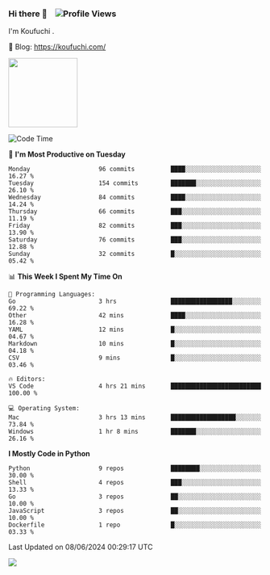 ### Hi there 👋 &nbsp;&nbsp; ![Profile Views](https://komarev.com/ghpvc/?username=Koufuchi&base=200)

I'm Koufuchi . 

📔 Blog: <https://koufuchi.com/>

<img align="" height="137px" src="https://github-readme-stats-seven-nu-30.vercel.app/api?username=Koufuchi&hide=issues,contribs&hide_rank=true&show_icons=true&line_height=21&theme=radical&locale=en" />
<!-- <img align="" height="137px" src="https://github-readme-stats-seven-nu-30.vercel.app/api/top-langs/?username=Koufuchi&layout=compact&hide=blade,html,css,pug,scss&theme=radical&locale=en" /> -->

<!--START_SECTION:waka-->
![Code Time](http://img.shields.io/badge/Code%20Time-625%20hrs%2017%20mins-blue)

📅 **I'm Most Productive on Tuesday** 

```text
Monday                   96 commits          ████░░░░░░░░░░░░░░░░░░░░░   16.27 % 
Tuesday                  154 commits         ███████░░░░░░░░░░░░░░░░░░   26.10 % 
Wednesday                84 commits          ████░░░░░░░░░░░░░░░░░░░░░   14.24 % 
Thursday                 66 commits          ███░░░░░░░░░░░░░░░░░░░░░░   11.19 % 
Friday                   82 commits          ███░░░░░░░░░░░░░░░░░░░░░░   13.90 % 
Saturday                 76 commits          ███░░░░░░░░░░░░░░░░░░░░░░   12.88 % 
Sunday                   32 commits          █░░░░░░░░░░░░░░░░░░░░░░░░   05.42 % 
```


📊 **This Week I Spent My Time On** 

```text
💬 Programming Languages: 
Go                       3 hrs               █████████████████░░░░░░░░   69.22 % 
Other                    42 mins             ████░░░░░░░░░░░░░░░░░░░░░   16.28 % 
YAML                     12 mins             █░░░░░░░░░░░░░░░░░░░░░░░░   04.67 % 
Markdown                 10 mins             █░░░░░░░░░░░░░░░░░░░░░░░░   04.18 % 
CSV                      9 mins              █░░░░░░░░░░░░░░░░░░░░░░░░   03.46 % 

🔥 Editors: 
VS Code                  4 hrs 21 mins       █████████████████████████   100.00 % 

💻 Operating System: 
Mac                      3 hrs 13 mins       ██████████████████░░░░░░░   73.84 % 
Windows                  1 hr 8 mins         ███████░░░░░░░░░░░░░░░░░░   26.16 % 
```

**I Mostly Code in Python** 

```text
Python                   9 repos             ████████░░░░░░░░░░░░░░░░░   30.00 % 
Shell                    4 repos             ███░░░░░░░░░░░░░░░░░░░░░░   13.33 % 
Go                       3 repos             ██░░░░░░░░░░░░░░░░░░░░░░░   10.00 % 
JavaScript               3 repos             ██░░░░░░░░░░░░░░░░░░░░░░░   10.00 % 
Dockerfile               1 repo              █░░░░░░░░░░░░░░░░░░░░░░░░   03.33 % 
```




 Last Updated on 08/06/2024 00:29:17 UTC
<!--END_SECTION:waka-->

![](https://hit.yhype.me/github/profile?user_id=46078832)
